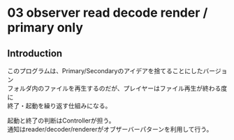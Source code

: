 
# 03 observer read decode render / primary only

## Introduction

このプログラムは、Primary/Secondaryのアイデアを捨てることにしたバージョン  
フォルダ内のファイルを再生するのだが、プレイヤーはファイル再生が終わる度に  
終了・起動を繰り返す仕組みになる。  

起動と終了の判断はControllerが担う。  
通知はreader/decoder/rendererがオブザーバーパターンを利用して行う。  
